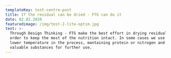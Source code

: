 ```yaml
---
templateKey: test-centre-post
title: If the residual can be dried - FTG can do it
date: 02.02.2020
featuredimage: /img/test-2-lite-optim.jpg
text: >-
  Through Design Thinking - FTG make the best effort in drying residuals in
  order to keep the most of the nutrition intact. In some cases we use vacuum to
  lower temperature in the process, mantaining protein or nitrogen and other
  valuable substances for further use.
---
```


